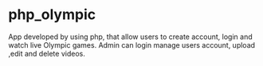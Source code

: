 # php_olympic
App developed by using php, that allow users to create account, login and watch live Olympic games. Admin can login manage users account, upload ,edit and delete videos.
